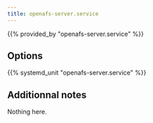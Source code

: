 ```yaml
---
title: openafs-server.service
---
```


{{% provided_by "openafs-server.service" %}}

## Options

{{% systemd_unit "openafs-server.service" %}}

## Additionnal notes

Nothing here.